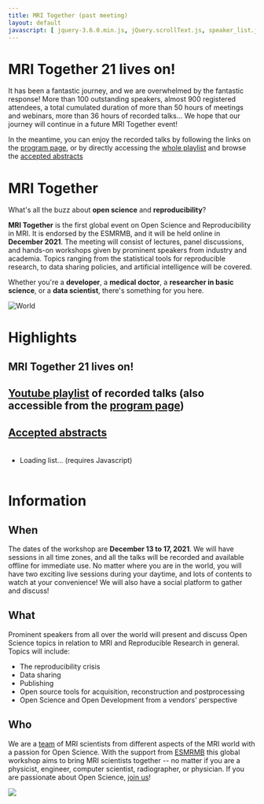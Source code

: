 ```yaml
---
title: MRI Together (past meeting)
layout: default
javascript: [ jquery-3.6.0.min.js, jQuery.scrollText.js, speaker_list.js ]
---
```


# MRI Together 21 lives on!

It has been a fantastic journey, and we are overwhelmed by the fantastic response! More than 100 outstanding speakers, almost 900 registered attendees, a total cumulated duration of more than 50 hours of meetings and webinars, more than 36 hours of recorded talks... We hope that our journey will continue in a future MRI Together event!

In the meantime, you can enjoy the recorded talks by following the links on the [program page](/21m/timetable), or by directly accessing the [whole playlist](https://www.youtube.com/playlist?list=PLeDygc8TN_J48APEUyle4Ql2uSTc74Nsg) and browse the [accepted abstracts](/21m/abstracts)

# MRI Together
What's all the buzz about **open science** and **reproducibility**?

**MRI Together** is the first global event on Open Science and Reproducibility in MRI. It is endorsed by the ESMRMB, and it will be held online in **December 2021**. The meeting will consist of lectures, panel discussions, and hands-on workshops given by prominent speakers from industry and academia. Topics ranging from the statistical tools for reproducible research, to data sharing policies, and artificial intelligence will be covered.

Whether you're a **developer**, a **medical doctor**, a **researcher in basic science**, or a **data scientist**, there's something for you here.

![World](/images/nasa_world.jpg)

# Highlights

## MRI Together 21 lives on!

## [Youtube playlist](https://www.youtube.com/playlist?list=PLeDygc8TN_J48APEUyle4Ql2uSTc74Nsg) of recorded talks (also accessible from the [program page](/21m/timetable))

## [Accepted abstracts](/21m/abstracts)

<div id="scrollContainer" style="line-height: 25px; overflow: hidden">
<ul id="speakerList">
<li>Loading list... (requires Javascript)</li>
</ul>
</div>

# Information

## When
The dates of the workshop are **December 13 to 17, 2021**. We will have sessions in all time zones, and all the talks will be recorded and available offline for immediate use. No matter where you are in the world, you will have two exciting live sessions during your daytime, and lots of contents to watch at your convenience!
We will also have a social platform to gather and discuss! 

## What

Prominent speakers from all over the world will present and discuss Open Science topics in relation to MRI and Reproducible Research in general.
Topics will include:
* The reproducibility crisis
* Data sharing
* Publishing
* Open source tools for acquisition, reconstruction and postprocessing
* Open Science and Open Development from a vendors' perspective

## Who

We are a [team](/21m/committee) of MRI scientists from different aspects of the MRI world with a passion for Open Science. With the support from [ESMRMB](https://esmrmb.org/) this global workshop aims to bring MRI scientists together -- no matter if you are a physicist, engineer, computer scientist, radiographer, or physician. If you are passionate about Open Science, [join us](/21m/registration)!

<img src="/images/esmrmb_banner.png" style="max-width: 100%;"/>

<p>&nbsp;</p>
